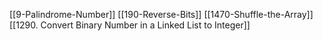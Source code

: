 [[9-Palindrome-Number]]
[[190-Reverse-Bits]]
[[1470-Shuffle-the-Array]]
[[1290. Convert Binary Number in a Linked List to Integer]]
